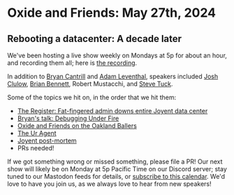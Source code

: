 # Oxide and Friends: May 27th, 2024

## Rebooting a datacenter: A decade later

We've been hosting a live show weekly on Mondays at 5p for about an hour,
and recording them all; here is
[the recording](https://youtu.be/sdDEwqUnOfs).

In addition to
[Bryan Cantrill](https://mastodon.social/@bcantrill) and
[Adam Leventhal](https://mastodon.social/@ahl),
speakers included
[Josh Clulow](https://m.unix.house/@jmc),
[Brian Bennett](https://hachyderm.io/@brbennett),
Robert Mustacchi,
and [Steve Tuck](https://hachyderm.io/@sdtuck).

Some of the topics we hit on, in the order that we hit them:

- [The Register: Fat-fingered admin downs entire Joyent data center](https://www.theregister.com/2014/05/28/joyent_cloud_down/)
- [Bryan's talk: Debugging Under Fire](https://www.youtube.com/watch?v=30jNsCVLpAE)
- [Oxide and Friends on the Oakland Ballers](https://share.transistor.fm/s/a8b34a66)
- [The Ur Agent](https://github.com/TritonDataCenter/sdc-ur-agent/blob/master/ur-agent#L378-L410)
- [Joyent post-mortem](https://www.tritondatacenter.com/blog/postmortem-for-outage-of-us-east-1-may-27-2014)
- PRs needed!

If we got something wrong or missed something, please file a PR!
Our next show will likely be on Monday at 5p Pacific Time on our Discord
server; stay tuned to our Mastodon feeds for details, or [subscribe to this
calendar](https://calendar.google.com/calendar/ical/c_318925f4185aa71c4524d0d6127f31058c9e21f29f017d48a0fca6f564969cd0%40group.calendar.google.com/public/basic.ics).
We'd love to have you join us, as we always love to hear from new speakers!

